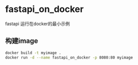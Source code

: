 # fastapi_on_docker
fastapi 运行在docker的最小示例

## 构建image
```bash
docker build -t myimage .
docker run -d --name fastapi_on_docker -p 8080:80 myimage
```
